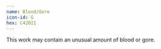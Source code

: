 ```yaml
---
name: Blood/Gore
icon-id: G
hex: C42021
---
```


This work may contain an unusual amount of blood or gore.